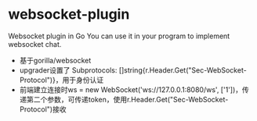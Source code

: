 # websocket-plugin
Websocket plugin in Go
You can use it in your program to implement websocket chat.

- 基于gorilla/websocket
- upgrader设置了 Subprotocols: []string{r.Header.Get("Sec-WebSocket-Protocol")}，用于身份认证
- 前端建立连接时ws = new WebSocket('ws://127.0.0.1:8080/ws', ['1'])，传递第二个参数，可传递token，使用r.Header.Get("Sec-WebSocket-Protocol")接收
